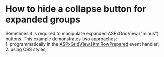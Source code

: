 # How to hide a collapse button for expanded groups


<p>Sometimes it is required to manipulate expanded ASPxGridView ("minus") buttons. This example demonstrates two approaches:<br />
1. programmatically in the <a href="http://documentation.devexpress.com/#AspNet/DevExpressWebASPxGridViewASPxGridView_HtmlRowPreparedtopic">ASPxGridView.HtmlRowPrepared</a> event handler;<br />
2. using CSS styles;</p>

<br/>


